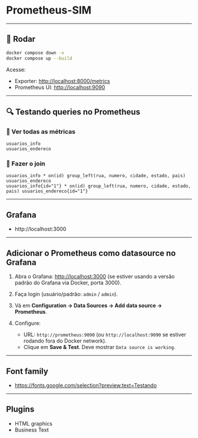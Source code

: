 # Prometheus-SIM

---

## 🚀 Rodar

```bash
docker compose down -v
docker compose up --build
```

Acesse:

- Exporter: [http://localhost:8000/metrics](http://localhost:8000/metrics)
- Prometheus UI: [http://localhost:9090](http://localhost:9090)

---

## 🔍 Testando queries no Prometheus

### 🧱 Ver todas as métricas

```promql
usuarios_info
usuarios_endereco
```

### 🧠 Fazer o join

```promql
usuarios_info * on(id) group_left(rua, numero, cidade, estado, pais) usuarios_endereco
usuarios_info{id="1"} * on(id) group_left(rua, numero, cidade, estado, pais) usuarios_endereco{id="1"}
```

---

## Grafana

- http://localhost:3000

---

## Adicionar o Prometheus como datasource no Grafana

1. Abra o Grafana: [http://localhost:3000](http://localhost:3000) (se estiver usando a versão padrão do Grafana via Docker, porta 3000).
2. Faça login (usuário/padrão: `admin` / `admin`).
3. Vá em **Configuration → Data Sources → Add data source → Prometheus**.
4. Configure:

   - URL: `http://prometheus:9090` (ou `http://localhost:9090` se estiver rodando fora do Docker network).
   - Clique em **Save & Test**. Deve mostrar `Data source is working`.

---

## Font family

- https://fonts.google.com/selection?preview.text=Testando

---

## Plugins

- HTML graphics
- Business Text
